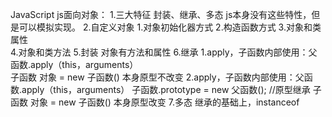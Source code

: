 JavaScript
js面向对象：
   1.三大特征
        封装、继承、多态
        js本身没有这些特性，但是可以模拟实现。
   2.自定义对象
        1.对象初始化器方式
        2.构造函数方式
   3.对象和类属性   
   4.对象和类方法
   5.封装
        对象有方法和属性
   6.继承
        1.apply，子函数内部使用：父函数.apply（this，arguments）          
            子函数 对象 = new 子函数()
            本身原型不改变
        2.apply，子函数内部使用：父函数.apply（this，arguments）
            子函数.prototype = new 父函数();  //原型继承
            子函数 对象 = new 子函数()
            本身原型改变
   7.多态
        继承的基础上，instanceof